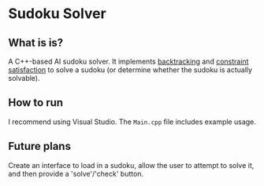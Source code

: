 # Sudoku Solver

## What is is?

A C++-based AI sudoku solver. It implements [backtracking](https://en.wikipedia.org/wiki/Backtracking) and [constraint satisfaction](https://en.wikipedia.org/wiki/Constraint_satisfaction) to solve a sudoku (or determine whether the sudoku is actually solvable).

## How to run

I recommend using Visual Studio. The `Main.cpp` file includes example usage.

## Future plans

Create an interface to load in a sudoku, allow the user to attempt to solve it, and then provide a 'solve'/'check' button.
